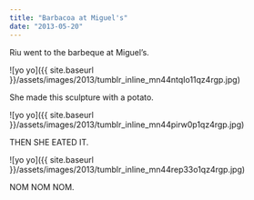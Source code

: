 ```yaml
---
title: "Barbacoa at Miguel's"
date: "2013-05-20"
---
```


Riu went to the barbeque at Miguel’s.

![yo yo]({{ site.baseurl }}/assets/images/2013/tumblr_inline_mn44ntqIo11qz4rgp.jpg)

She made this sculpture with a potato.

![yo yo]({{ site.baseurl }}/assets/images/2013/tumblr_inline_mn44pirw0p1qz4rgp.jpg)

THEN SHE EATED IT.

![yo yo]({{ site.baseurl }}/assets/images/2013/tumblr_inline_mn44rep33o1qz4rgp.jpg)

NOM NOM NOM.
